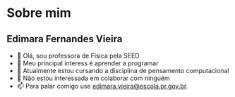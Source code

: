 # Sobre mim
## Edimara Fernandes Vieira
- 👋 Olá, sou professora de Física pela SEED
- 👀 Meu principal interess é aprender a programar
- 🌱 Atualmente estou cursando a disciplina de pensamento computacional
- 💞️ Não estou interessada em colaborar com ninguém
- 📫 Para palar comigo use edimara.vieira@escola.pr.gov.br.

<!---
Edim4r4Vieir4/Edim4r4Vieir4 is a ✨ special ✨ repository because its `README.md` (this file) appears on your GitHub profile.
You can click the Preview link to take a look at your changes.
--->
